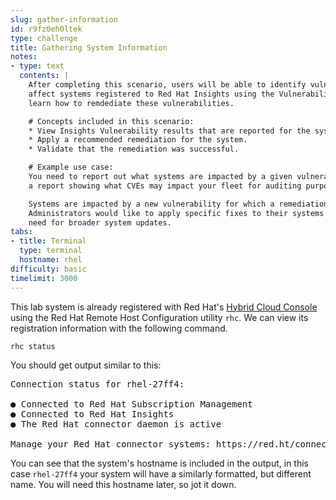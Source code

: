 ```yaml
---
slug: gather-information
id: r9fz0eh0ltek
type: challenge
title: Gathering System Information
notes:
- type: text
  contents: |
    After completing this scenario, users will be able to identify vulnerabilities that
    affect systems registered to Red Hat Insights using the Vulnerability tool. They will also
    learn how to remdediate these vulnerabilities.

    # Concepts included in this scenario:
    * View Insights Vulnerability results that are reported for the system on cloud.redhat.com.
    * Apply a recommended remediation for the system.
    * Validate that the remediation was successful.

    # Example use case:
    You need to report out what systems are impacted by a given vulnerability, or generate
    a report showing what CVEs may impact your fleet for auditing purposes.

    Systems are impacted by a new vulnerability for which a remediation exists.
    Administrators would like to apply specific fixes to their systems without the
    need for broader system updates.
tabs:
- title: Terminal
  type: terminal
  hostname: rhel
difficulty: basic
timelimit: 3000
---
```

This lab system is already registered with Red Hat's [Hybrid Cloud Console](https://cloud.redhat.com) using the Red Hat Remote Host Configuration utility `rhc`.  We can view its registration information with the following command.

```
rhc status
```

You should get output similar to this:

<pre class=file>
Connection status for rhel-27ff4:

● Connected to Red Hat Subscription Management
● Connected to Red Hat Insights
● The Red Hat connector daemon is active

Manage your Red Hat connector systems: https://red.ht/connector
</pre>

You can see that the system's hostname is included in the output, in this case `rhel-27ff4` your system will have a similarly formatted, but different name. You will need this hostname later, so jot it down.

